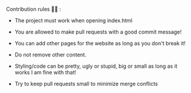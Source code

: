 Contribution rules 🧑‍⚖️ :

- The project must work when opening index.html

- You are allowed to make pull requests with a good commit message!

- You can add other pages for the website as long as you don't break it!

- Do not remove other content.

- Styling/code can be pretty, ugly or stupid, big or small as long as it works I am fine with that!

- Try to keep pull requests small to minimize merge conflicts
